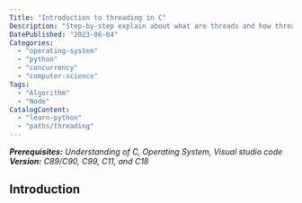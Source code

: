 ```yaml
---
Title: "Introduction to threading in C"
Description: "Step-by-step explain about what are threads and how threading works with suitable code samples."
DatePublished: "2023-06-04"
Categories:
  - "operating-system"
  - "python"
  - "concurrency"
  - "computer-science"
Tags:
  - "Algorithm"
  - "Node"
CatalogContent:
  - "learn-python"
  - "paths/threading"
---
```


[thread]: (https://raw.githubusercontent.com/Codecademy/ugc/main/content/thread.png)
_**Prerequisites:** Understanding of C, Operating System, Visual studio code_
_**Version:** C89/C90, C99, C11, and C18_

## Introduction
